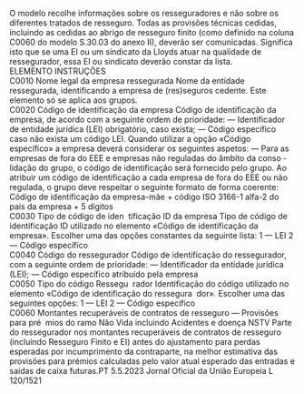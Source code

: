  
O modelo recolhe informações sobre os resseguradores e não sobre os diferentes tratados de resseguro. Todas as 
provisões técnicas cedidas, incluindo as cedidas ao abrigo de resseguro finito (como definido na coluna C0060 do 
modelo S.30.03 do anexo II), deverão ser comunicadas. Significa isto que se uma EI ou um sindicato da Lloyds atuar na 
qualidade de ressegurador, essa EI ou sindicato deverão constar da lista.  
ELEMENTO  INSTRUÇÕES  
C0010  Nome legal da empresa 
ressegurada  Nome da entidade ressegurada, identificando a empresa de (res)seguros cedente. Este 
elemento só se aplica aos grupos.  
C0020  Código de identificação 
da empresa  Código de identificação da empresa, de acordo com a seguinte ordem de prioridade: 
— Identificador de entidade jurídica (LEI) obrigatório, caso exista; 
— Código específico caso não exista um código LEI. 
Quando utilizar a opção «Código específico» a empresa deverá considerar os seguintes 
aspetos: 
— Para as empresas de fora do EEE e empresas não reguladas do âmbito da conso ­
lidação do grupo, o código de identificação será fornecido pelo grupo. Ao atribuir 
um código de identificação a cada empresa de fora do EEE ou não regulada, o 
grupo deve respeitar o seguinte formato de forma coerente: 
Código de identificação da empresa-mãe + código ISO 3166-1 alfa-2 do país da 
empresa + 5 dígitos  
C0030  Tipo de código de iden ­
tificação ID da empresa  Tipo de código de identificação ID utilizado no elemento «Código de identificação da 
empresa». Escolher uma das opções constantes da seguinte lista: 
1 — LEI 
2 — Código específico  
C0040  Código do ressegurador  Código de identificação do ressegurador, com a seguinte ordem de prioridade: 
— Identificador da entidade jurídica (LEI); 
— Código específico atribuído pela empresa  
C0050  Tipo do código Ressegu ­
rador  Identificação do código utilizado no elemento «Código de identificação do ressegura ­
dor». Escolher uma das seguintes opções: 
1 — LEI 
2 — Código específico  
C0060  Montantes recuperáveis 
de contratos de resseguro 
— Provisões para pré ­
mios do ramo Não Vida 
incluindo Acidentes e 
doença NSTV  Parte do ressegurador nos montantes recuperáveis de contratos de resseguro (incluindo 
Resseguro Finito e EI) antes do ajustamento para perdas esperadas por incumprimento 
da contraparte, na melhor estimativa das provisões para prémios calculadas pelo valor 
atual esperado das entradas e saídas de caixa futuras.PT  5.5.2023 Jornal Oficial da União Europeia L 120/1521